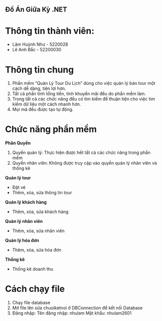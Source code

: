 ## Đồ Án Giữa Kỳ .NET
# Thông tin thành viên:
- Lâm Huỳnh Như - 5220028
- Lê Anh Bắc - 52200030

# Thông tin chung
1) Phần mềm “Quản Lý Tour Du Lịch” dùng cho việc quản lý bán tour một cách dễ dàng, tiện lợi hơn.
2) Tất cả phần tính tổng tiền, tính khuyến mãi đều do phần mềm làm.
3) Trong tất cả các chức năng đều có tìm kiếm để thuận tiện cho việc tìm kiếm dữ liệu một cách nhanh hơn.
4) Mọi mã đều được tạo tự động.

# Chức năng phần mềm
**Phân Quyền**
1) Quyền quản lý: Thực hiện được hết tất cả các chức năng trong phần mềm
2) Quyền nhân viên: Không được truy cập vào quyền quản lý nhân viên và thống kê
   
**Quản lý tour**
- Đặt vé
- Thêm, xóa, sửa thông tin tour
   
**Quản lý khách hàng**
- Thêm, xóa, sửa khách hàng

**Quản lý nhân viên**
- Thêm, xóa, sửa nhân viên
   
**Quản lý hóa đơn**
- Thêm, xóa, sửa hóa đơn
  
**Thống kê**
- Thống kê doanh thu
  
# Cách chạy file
1) Chạy file database
2) Mở file lên sửa chuoiketnoi ở DBConnection để kết nối Database
3) Đăng nhập:
   Tên đăng nhập: nhulam
   Mật khẩu: nhulam2601

